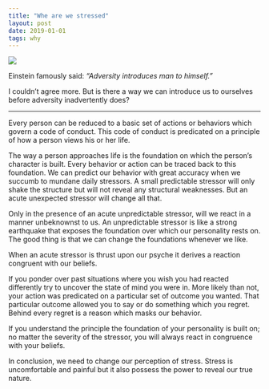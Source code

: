 ```yaml
---
title: "Whe are we stressed"
layout: post
date: 2019-01-01
tags: why
---
```


![](https://cdn-images-1.medium.com/max/800/1*5N_mfapUzb8UkzQJod2RTQ.png)

Einstein famously said: *“Adversity introduces man to himself.”*

I couldn’t agree more. But is there a way we can introduce us to ourselves
before adversity inadvertently does?

*****

Every person can be reduced to a basic set of actions or behaviors which govern
a code of conduct. This code of conduct is predicated on a principle of how a
person views his or her life.

The way a person approaches life is the foundation on which the person’s
character is built. Every behavior or action can be traced back to this
foundation. We can predict our behavior with great accuracy when we succumb to
mundane daily stressors. A small predictable stressor will only shake the
structure but will not reveal any structural weaknesses. But an acute unexpected
stressor will change all that.

Only in the presence of an acute unpredictable stressor, will we react in a
manner unbeknownst to us. An unpredictable stressor is like a strong earthquake
that exposes the foundation over which our personality rests on. The good thing
is that we can change the foundations whenever we like.

When an acute stressor is thrust upon our psyche it derives a reaction congruent
with our beliefs.

If you ponder over past situations where you wish you had reacted differently
try to uncover the state of mind you were in. More likely than not, your action
was predicated on a particular set of outcome you wanted. That particular
outcome allowed you to say or do something which you regret. Behind every regret
is a reason which masks our behavior.

If you understand the principle the foundation of your personality is built on;
no matter the severity of the stressor, you will always react in congruence with
your beliefs.

In conclusion, we need to change our perception of stress. Stress is
uncomfortable and painful but it also possess the power to reveal our true
nature.
